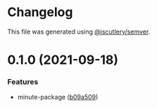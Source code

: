 # Changelog

This file was generated using [@jscutlery/semver](https://github.com/jscutlery/semver).

# 0.1.0 (2021-09-18)


### Features

* minute-package ([b09a509](https://github.com/clout-tools/monorepo/commit/b09a5097a7739bbdbf31cf63ae9cd0aaf32a3700))
